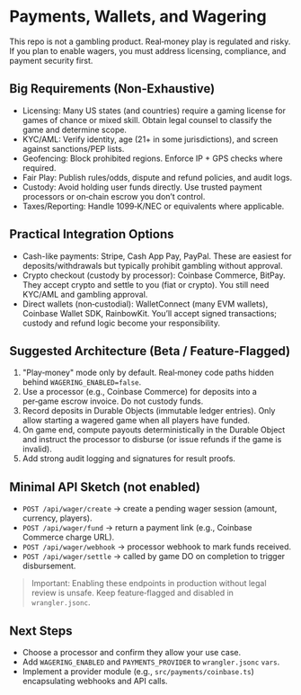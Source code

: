 # Payments, Wallets, and Wagering

This repo is not a gambling product. Real‑money play is regulated and risky. If you plan to enable wagers, you must address licensing, compliance, and payment security first.

## Big Requirements (Non‑Exhaustive)

- Licensing: Many US states (and countries) require a gaming license for games of chance or mixed skill. Obtain legal counsel to classify the game and determine scope.
- KYC/AML: Verify identity, age (21+ in some jurisdictions), and screen against sanctions/PEP lists.
- Geofencing: Block prohibited regions. Enforce IP + GPS checks where required.
- Fair Play: Publish rules/odds, dispute and refund policies, and audit logs.
- Custody: Avoid holding user funds directly. Use trusted payment processors or on‑chain escrow you don’t control.
- Taxes/Reporting: Handle 1099‑K/NEC or equivalents where applicable.

## Practical Integration Options

- Cash-like payments: Stripe, Cash App Pay, PayPal. These are easiest for deposits/withdrawals but typically prohibit gambling without approval.
- Crypto checkout (custody by processor): Coinbase Commerce, BitPay. They accept crypto and settle to you (fiat or crypto). You still need KYC/AML and gambling approval.
- Direct wallets (non‑custodial): WalletConnect (many EVM wallets), Coinbase Wallet SDK, RainbowKit. You’ll accept signed transactions; custody and refund logic become your responsibility.

## Suggested Architecture (Beta / Feature‑Flagged)

1. "Play‑money" mode only by default. Real‑money code paths hidden behind `WAGERING_ENABLED=false`.
2. Use a processor (e.g., Coinbase Commerce) for deposits into a per‑game escrow invoice. Do not custody funds.
3. Record deposits in Durable Objects (immutable ledger entries). Only allow starting a wagered game when all players have funded.
4. On game end, compute payouts deterministically in the Durable Object and instruct the processor to disburse (or issue refunds if the game is invalid).
5. Add strong audit logging and signatures for result proofs.

## Minimal API Sketch (not enabled)

- `POST /api/wager/create` → create a pending wager session (amount, currency, players).
- `POST /api/wager/fund` → return a payment link (e.g., Coinbase Commerce charge URL).
- `POST /api/wager/webhook` → processor webhook to mark funds received.
- `POST /api/wager/settle` → called by game DO on completion to trigger disbursement.

> Important: Enabling these endpoints in production without legal review is unsafe. Keep feature‑flagged and disabled in `wrangler.jsonc`.

## Next Steps

- Choose a processor and confirm they allow your use case.
- Add `WAGERING_ENABLED` and `PAYMENTS_PROVIDER` to `wrangler.jsonc` `vars`.
- Implement a provider module (e.g., `src/payments/coinbase.ts`) encapsulating webhooks and API calls.

